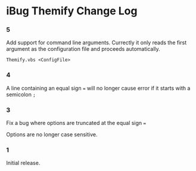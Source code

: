 # iBug Themify Change Log

### 5

Add support for command line arguments. Currectly it only reads the first argument as the configuration file and proceeds automatically.

```
Themify.vbs <ConfigFile>
```

### 4

A line containing an equal sign `=` will no longer cause error if it starts with a semicolon `;`

### 3

Fix a bug where options are truncated at the equal sign `=`

Options are no longer case sensitive.

### 1

Initial release.